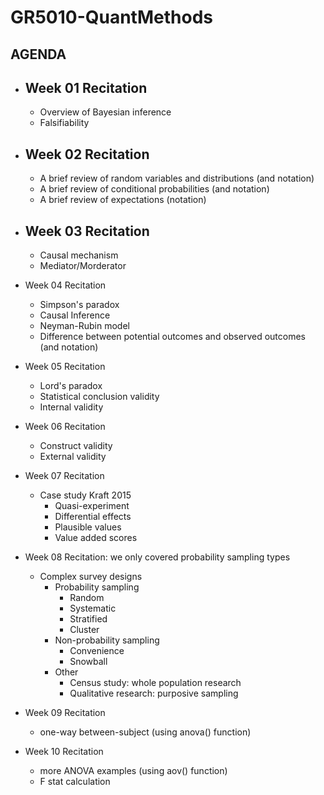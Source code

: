 # GR5010-QuantMethods

## AGENDA

* ## Week 01 Recitation
  - Overview of Bayesian inference
  - Falsifiability

* ## Week 02 Recitation
  - A brief review of random variables and distributions (and notation)
  - A brief review of conditional probabilities (and notation)
  - A brief review of expectations (notation)

* ## Week 03 Recitation
  - Causal mechanism
  - Mediator/Morderator

* Week 04 Recitation
  - Simpson's paradox
  - Causal Inference
  - Neyman-Rubin model
  - Difference between potential outcomes and observed outcomes (and notation)

* Week 05 Recitation
  - Lord's paradox
  - Statistical conclusion validity
  - Internal validity
 
* Week 06 Recitation
  - Construct validity
  - External validity
  
* Week 07 Recitation
  - Case study Kraft 2015
    - Quasi-experiment
    - Differential effects
    - Plausible values
    - Value added scores
 
* Week 08 Recitation: we only covered probability sampling types
  - Complex survey designs
    - Probability sampling
      - Random
      - Systematic
      - Stratified
      - Cluster
    - Non-probability sampling
      - Convenience
      - Snowball
    - Other
      - Census study: whole population research
      - Qualitative research: purposive sampling

* Week 09 Recitation
  - one-way between-subject (using anova() function)
  
* Week 10 Recitation
  - more ANOVA examples (using aov() function)
  - F stat calculation
